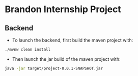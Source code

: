 # Brandon Internship Project

## Backend

* To launch the backend, first build the maven project with:

```bash
./mvnw clean install
```

* Then launch the jar build of the maven project with:

```bash
java -jar target/project-0.0.1-SNAPSHOT.jar
```
